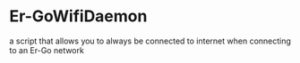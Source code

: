 # Er-GoWifiDaemon
a script that allows you to always be connected to internet when connecting to an Er-Go network
